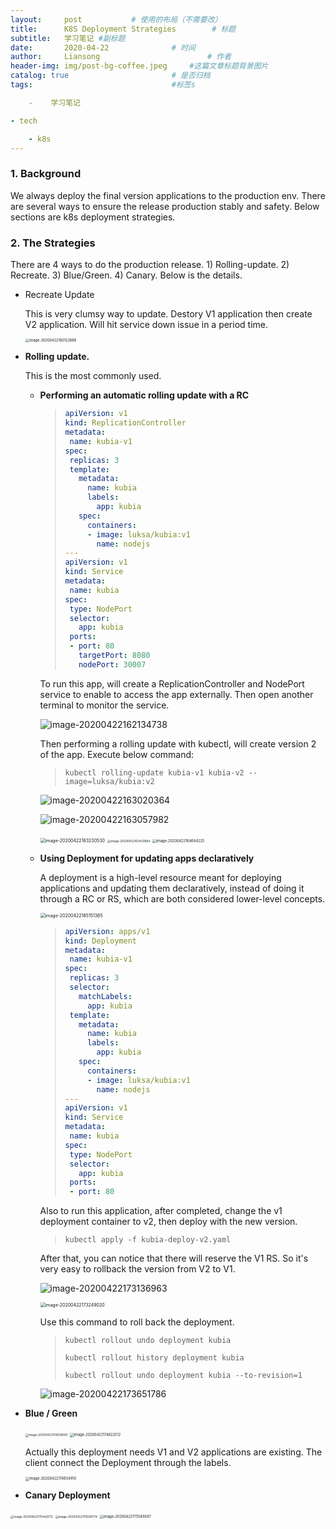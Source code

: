 ```yaml
---
layout:     post   		   # 使用的布局（不需要改）
title:      K8S Deployment Strategies        # 标题
subtitle:   学习笔记 #副标题
date:       2020-04-22 				# 时间
author:     Liansong 						# 作者
header-img: img/post-bg-coffee.jpeg 	#这篇文章标题背景图片
catalog: true 						# 是否归档
tags:								#标签s

​	 -    学习笔记

- tech

    - k8s
---
```


### 1. Background

We always deploy the final version applications to the production env. There are several ways to ensure the release production stably and safety. Below sections are k8s deployment strategies.

### 2. The Strategies

There are 4 ways to do the production release. 1) Rolling-update. 2) Recreate. 3) Blue/Green. 4) Canary. Below is the details.

- Recreate Update

  This is very clumsy way to update. Destory V1 application  then create V2 application. Will hit service down issue in a period time. 

  <img src="https://tva1.sinaimg.cn/large/007S8ZIlgy1ge2p8fwyufj31ga0e8wiv.jpg" alt="image-20200422180122888" style="zoom:40%;" />

- **Rolling update.**

  This is the most commonly used. 

  - **Performing an automatic rolling update with a RC**

    >```yaml
    >apiVersion: v1
    >kind: ReplicationController
    >metadata:
    >  name: kubia-v1
    >spec:
    >  replicas: 3
    >  template:
    >    metadata:
    >      name: kubia
    >      labels:
    >        app: kubia
    >    spec:
    >      containers:
    >      - image: luksa/kubia:v1
    >        name: nodejs
    >---
    >apiVersion: v1
    >kind: Service
    >metadata:
    >  name: kubia
    >spec:
    >  type: NodePort
    >  selector:
    >    app: kubia
    >  ports:
    >  - port: 80
    >    targetPort: 8080
    >    nodePort: 30007
    >```

    To run this app, will create a ReplicationController and NodePort service to enable to access the app externally. Then open another terminal to monitor the service.

    ![image-20200422162134738](https://tva1.sinaimg.cn/large/007S8ZIlgy1ge2n0jmlvwj31dq09yq59.jpg)

    Then performing a rolling update with kubectl, will create version 2 of the app. Execute below command:

    >```shell
    >kubectl rolling-update kubia-v1 kubia-v2 --image=luksa/kubia:v2
    >```

    ![image-20200422163020364](https://tva1.sinaimg.cn/large/007S8ZIlgy1ge2mlnx3v7j31dq07eq53.jpg)

    ![image-20200422163057982](https://tva1.sinaimg.cn/large/007S8ZIlgy1ge2mmck3x8j31dk06y75x.jpg)

    <img src="https://tva1.sinaimg.cn/large/007S8ZIlgy1ge2mnx7txzj31160j20vd.jpg" alt="image-20200422163230530" style="zoom: 50%;" />

    <img src="https://tva1.sinaimg.cn/large/007S8ZIlgy1ge2mq854t1j31ce0tqgz2.jpg" alt="image-20200422163433964" style="zoom:33%;" />

    <img src="https://tva1.sinaimg.cn/large/007S8ZIlgy1ge2n3378duj31eu0dqdix.jpg" alt="image-20200422164644225" style="zoom:40%;" />

  - **Using Deployment  for updating apps declaratively**

    A deployment is a high-level resource meant for deploying applications and updating them declaratively, instead of doing it through a RC or RS, which are both considered lower-level concepts.

    <img src="https://tva1.sinaimg.cn/large/007S8ZIlgy1ge2n83ztwtj30mq050t8z.jpg" alt="image-20200422165151365" style="zoom:50%;" />

    >```yaml
    >apiVersion: apps/v1
    >kind: Deployment
    >metadata:
    >  name: kubia-v1
    >spec:
    >  replicas: 3
    >  selector:
    >    matchLabels:
    >      app: kubia
    >  template:
    >    metadata:
    >      name: kubia
    >      labels:
    >        app: kubia
    >    spec:
    >      containers:
    >      - image: luksa/kubia:v1
    >        name: nodejs
    >---
    >apiVersion: v1
    >kind: Service
    >metadata:
    >  name: kubia
    >spec:
    >  type: NodePort
    >  selector:
    >    app: kubia
    >  ports:
    >  - port: 80
    >```

    Also to run this application, after completed, change the v1 deployment container to v2, then deploy with the new version.

    >```shell
    >kubectl apply -f kubia-deploy-v2.yaml
    >```

    After that, you can notice that there will reserve the V1 RS. So it's very easy to rollback the version from V2 to V1.

    ![image-20200422173136963](https://tva1.sinaimg.cn/large/007S8ZIlgy1ge2oder9xjj316203qab6.jpg)

    <img src="https://tva1.sinaimg.cn/large/007S8ZIlgy1ge2oeo5z3zj30u00ud47r.jpg" alt="image-20200422173249020" style="zoom:50%;" />

    Use this command to roll back the deployment.

    >```shell
    >kubectl rollout undo deployment kubia
    >```
    >
    >```shell
    >kubectl rollout history deployment kubia
    >```
    >
    >```shell
    >kubectl rollout undo deployment kubia --to-revision=1
    >```

    ![image-20200422173651786](https://tva1.sinaimg.cn/large/007S8ZIlgy1ge2ol1uaivj313c0b0gmr.jpg)

- **Blue / Green** 

  <img src="https://tva1.sinaimg.cn/large/007S8ZIlgy1ge2omtr0qij313i0iidl9.jpg" alt="image-20200422174039505" style="zoom: 33%;" />

  <img src="https://tva1.sinaimg.cn/large/007S8ZIlgy1ge2ouuod2xj31go0e8436.jpg" alt="image-20200422174822512" style="zoom:40%;" />

  Actually this deployment needs V1 and V2 applications are existing. The client connect the Deployment through the labels. 

  <img src="https://tva1.sinaimg.cn/large/007S8ZIlgy1ge2otd304pj312u0iedn4.jpg" alt="image-20200422174654910" style="zoom: 40%;" />

-  **Canary Deployment**

  <img src="https://tva1.sinaimg.cn/large/007S8ZIlgy1ge2p1g1r2sj312g0iqjwu.jpg" alt="image-20200422175442073" style="zoom:33%;" />

<img src="https://tva1.sinaimg.cn/large/007S8ZIlgy1ge2p1vzi0nj312i0i679j.jpg" alt="image-20200422175508774" style="zoom:33%;" />

<img src="https://tva1.sinaimg.cn/large/007S8ZIlgy1ge2p2ln3wcj31h00e6dkh.jpg" alt="image-20200422175549047" style="zoom:40%;" />

